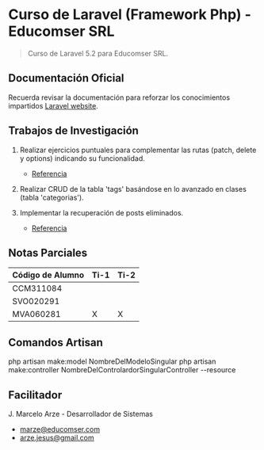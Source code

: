# Curso de Laravel (Framework Php) - Educomser SRL

> Curso de Laravel 5.2 para Educomser SRL.

## Documentación Oficial

Recuerda revisar la documentación para reforzar los conocimientos impartidos [Laravel website](http://laravel.com/docs).

## Trabajos de Investigación

1. Realizar ejercicios puntuales para complementar las rutas (patch, delete y options) indicando su funcionalidad.
    - [Referencia](https://laravel.com/docs/5.2/routing)
    
2. Realizar CRUD de la tabla 'tags' basándose en lo avanzado en clases (tabla 'categorias').

3. Implementar la recuperación de posts eliminados.
    - [Referencia](https://laravel.com/docs/5.2/eloquent)

## Notas Parciales

Código de Alumno | Ti-1 | Ti-2 |
---------------- | ---- | ---- |
CCM311084| | |
SVO020291| | |
MVA060281|X|X|

## Comandos Artisan

php artisan make:model NombreDelModeloSingular
php artisan make:controller NombreDelControlardorSingularController --resource

## Facilitador

J. Marcelo Arze - Desarrollador de Sistemas
- [marze@educomser.com](marze@educomser.com)
- [arze.jesus@gmail.com](arze.jesus@gmail.com)